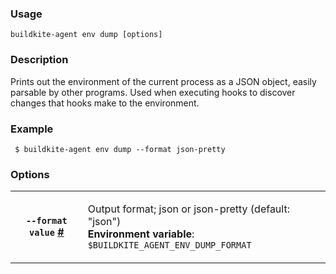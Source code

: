 <!--
  _____   ____    _   _  ____ _______   ______ _____ _____ _______
 |  __ \ / __ \  | \ | |/ __ \__   __| |  ____|  __ \_   _|__   __|
 | |  | | |  | | |  \| | |  | | | |    | |__  | |  | || |    | |
 | |  | | |  | | | . ` | |  | | | |    |  __| | |  | || |    | |
 | |__| | |__| | | |\  | |__| | | |    | |____| |__| || |_   | |
 |_____/ \____/  |_| \_|\____/  |_|    |______|_____/_____|  |_|

This file is auto-generated by scripts/update-agent-help.sh, please update the
agent CLI help in https://github.com/buildkite/agent and run the generation
script.

-->

### Usage
`buildkite-agent env dump [options]`
### Description
Prints out the environment of the current process as a JSON object, easily
parsable by other programs. Used when executing hooks to discover changes
that hooks make to the environment.

### Example

     $ buildkite-agent env dump --format json-pretty

### Options

<!-- vale off -->

<table class="Docs__attribute__table">
<tr id="format"><th><code>--format value</code> <a class="Docs__attribute__link" href="#format">#</a></th><td><p>Output format; json or json-pretty (default: "json")<br /><strong>Environment variable</strong>: <code>$BUILDKITE_AGENT_ENV_DUMP_FORMAT</code></p></td></tr>
</table>

<!-- vale on -->
